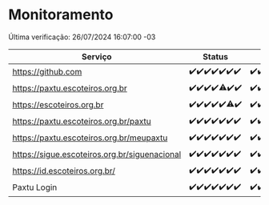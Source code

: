 # Monitoramento

Última verificação: 26/07/2024 16:07:00 -03

|Serviço|Status|Últimas 24h|
|---|---|---|
|https://github.com|<span title="2024-07-19: OK=23">✔️</span><span title="2024-07-20: OK=24">✔️</span><span title="2024-07-21: OK=23">✔️</span><span title="2024-07-22: OK=23">✔️</span><span title="2024-07-23: OK=24">✔️</span><span title="2024-07-24: OK=24">✔️</span><span title="2024-07-25: OK=20">✔️</span>|<span title="25/07/2024 17:08:00 -03 : 200">✔️</span><span title="25/07/2024 18:07:00 -03 : 200">✔️</span><span title="25/07/2024 19:07:00 -03 : 200">✔️</span><span title="25/07/2024 20:08:00 -03 : 200">✔️</span><span title="25/07/2024 21:34:00 -03 : 200">✔️</span><span title="25/07/2024 22:56:00 -03 : 200">✔️</span><span title="25/07/2024 23:30:00 -03 : 200">✔️</span><span title="26/07/2024 00:08:00 -03 : 200">✔️</span><span title="26/07/2024 01:08:00 -03 : 200">✔️</span><span title="26/07/2024 02:08:00 -03 : 200">✔️</span><span title="26/07/2024 03:10:00 -03 : 200">✔️</span><span title="26/07/2024 04:07:00 -03 : 200">✔️</span><span title="26/07/2024 05:09:00 -03 : 200">✔️</span><span title="26/07/2024 06:07:00 -03 : 200">✔️</span><span title="26/07/2024 07:08:00 -03 : 200">✔️</span><span title="26/07/2024 08:06:00 -03 : 200">✔️</span><span title="26/07/2024 09:12:00 -03 : 200">✔️</span><span title="26/07/2024 10:10:00 -03 : 200">✔️</span><span title="26/07/2024 11:06:00 -03 : 200">✔️</span><span title="26/07/2024 12:07:00 -03 : 200">✔️</span><span title="26/07/2024 13:09:00 -03 : 200">✔️</span><span title="26/07/2024 14:06:00 -03 : 200">✔️</span><span title="26/07/2024 15:09:00 -03 : 200">✔️</span><span title="26/07/2024 16:07:00 -03 : 200">✔️</span>|
|https://paxtu.escoteiros.org.br|<span title="2024-07-19: OK=23">✔️</span><span title="2024-07-20: OK=24">✔️</span><span title="2024-07-21: OK=23">✔️</span><span title="2024-07-22: OK=23">✔️</span><span title="2024-07-23: OK=23, Falhas=1">⚠️</span><span title="2024-07-24: OK=24">✔️</span><span title="2024-07-25: OK=20">✔️</span>|<span title="25/07/2024 17:08:00 -03 : 200">✔️</span><span title="25/07/2024 18:07:00 -03 : 200">✔️</span><span title="25/07/2024 19:07:00 -03 : 200">✔️</span><span title="25/07/2024 20:08:00 -03 : 200">✔️</span><span title="25/07/2024 21:34:00 -03 : 200">✔️</span><span title="25/07/2024 22:56:00 -03 : 200">✔️</span><span title="25/07/2024 23:30:00 -03 : 200">✔️</span><span title="26/07/2024 00:08:00 -03 : 200">✔️</span><span title="26/07/2024 01:08:00 -03 : 200">✔️</span><span title="26/07/2024 02:08:00 -03 : 200">✔️</span><span title="26/07/2024 03:10:00 -03 : 200">✔️</span><span title="26/07/2024 04:07:00 -03 : 200">✔️</span><span title="26/07/2024 05:09:00 -03 : 200">✔️</span><span title="26/07/2024 06:07:00 -03 : 200">✔️</span><span title="26/07/2024 07:08:00 -03 : 200">✔️</span><span title="26/07/2024 08:06:00 -03 : 200">✔️</span><span title="26/07/2024 09:12:00 -03 : 200">✔️</span><span title="26/07/2024 10:10:00 -03 : 200">✔️</span><span title="26/07/2024 11:06:00 -03 : 200">✔️</span><span title="26/07/2024 12:07:00 -03 : 200">✔️</span><span title="26/07/2024 13:09:00 -03 : 200">✔️</span><span title="26/07/2024 14:06:00 -03 : 200">✔️</span><span title="26/07/2024 15:09:00 -03 : 200">✔️</span><span title="26/07/2024 16:07:00 -03 : 200">✔️</span>|
|https://escoteiros.org.br|<span title="2024-07-19: OK=23">✔️</span><span title="2024-07-20: OK=24">✔️</span><span title="2024-07-21: OK=23">✔️</span><span title="2024-07-22: OK=23">✔️</span><span title="2024-07-23: OK=24">✔️</span><span title="2024-07-24: OK=22, Falhas=2">⚠️</span><span title="2024-07-25: OK=20">✔️</span>|<span title="25/07/2024 17:08:00 -03 : 200">✔️</span><span title="25/07/2024 18:07:00 -03 : 200">✔️</span><span title="25/07/2024 19:07:00 -03 : 200">✔️</span><span title="25/07/2024 20:08:00 -03 : 200">✔️</span><span title="25/07/2024 21:34:00 -03 : 200">✔️</span><span title="25/07/2024 22:56:00 -03 : 200">✔️</span><span title="25/07/2024 23:30:00 -03 : 200">✔️</span><span title="26/07/2024 00:08:00 -03 : 200">✔️</span><span title="26/07/2024 01:08:00 -03 : 200">✔️</span><span title="26/07/2024 02:08:00 -03 : 200">✔️</span><span title="26/07/2024 03:10:00 -03 : 200">✔️</span><span title="26/07/2024 04:07:00 -03 : 200">✔️</span><span title="26/07/2024 05:09:00 -03 : 200">✔️</span><span title="26/07/2024 06:07:00 -03 : 200">✔️</span><span title="26/07/2024 07:08:00 -03 : 200">✔️</span><span title="26/07/2024 08:06:00 -03 : 200">✔️</span><span title="26/07/2024 09:12:00 -03 : 200">✔️</span><span title="26/07/2024 10:10:00 -03 : 200">✔️</span><span title="26/07/2024 11:06:00 -03 : 200">✔️</span><span title="26/07/2024 12:07:00 -03 : 200">✔️</span><span title="26/07/2024 13:09:00 -03 : 200">✔️</span><span title="26/07/2024 14:06:00 -03 : 200">✔️</span><span title="26/07/2024 15:09:00 -03 : 200">✔️</span><span title="26/07/2024 16:07:00 -03 : 200">✔️</span>|
|https://paxtu.escoteiros.org.br/paxtu|<span title="2024-07-19: OK=23">✔️</span><span title="2024-07-20: OK=24">✔️</span><span title="2024-07-21: OK=23">✔️</span><span title="2024-07-22: OK=23">✔️</span><span title="2024-07-23: OK=24">✔️</span><span title="2024-07-24: OK=24">✔️</span><span title="2024-07-25: OK=20">✔️</span>|<span title="25/07/2024 17:08:00 -03 : 200">✔️</span><span title="25/07/2024 18:07:00 -03 : 200">✔️</span><span title="25/07/2024 19:07:00 -03 : 200">✔️</span><span title="25/07/2024 20:08:00 -03 : 200">✔️</span><span title="25/07/2024 21:34:00 -03 : 200">✔️</span><span title="25/07/2024 22:56:00 -03 : 200">✔️</span><span title="25/07/2024 23:30:00 -03 : 200">✔️</span><span title="26/07/2024 00:08:00 -03 : 200">✔️</span><span title="26/07/2024 01:08:00 -03 : 200">✔️</span><span title="26/07/2024 02:08:00 -03 : 200">✔️</span><span title="26/07/2024 03:10:00 -03 : 200">✔️</span><span title="26/07/2024 04:07:00 -03 : 200">✔️</span><span title="26/07/2024 05:09:00 -03 : 200">✔️</span><span title="26/07/2024 06:07:00 -03 : 200">✔️</span><span title="26/07/2024 07:08:00 -03 : 200">✔️</span><span title="26/07/2024 08:07:00 -03 : 200">✔️</span><span title="26/07/2024 09:12:00 -03 : 200">✔️</span><span title="26/07/2024 10:10:00 -03 : 200">✔️</span><span title="26/07/2024 11:06:00 -03 : 200">✔️</span><span title="26/07/2024 12:07:00 -03 : 200">✔️</span><span title="26/07/2024 13:09:00 -03 : 200">✔️</span><span title="26/07/2024 14:06:00 -03 : 200">✔️</span><span title="26/07/2024 15:09:00 -03 : 0">❌</span><span title="26/07/2024 16:07:00 -03 : 200">✔️</span>|
|https://paxtu.escoteiros.org.br/meupaxtu|<span title="2024-07-19: OK=23">✔️</span><span title="2024-07-20: OK=24">✔️</span><span title="2024-07-21: OK=23">✔️</span><span title="2024-07-22: OK=23">✔️</span><span title="2024-07-23: OK=24">✔️</span><span title="2024-07-24: OK=24">✔️</span><span title="2024-07-25: OK=20">✔️</span>|<span title="25/07/2024 17:08:00 -03 : 200">✔️</span><span title="25/07/2024 18:07:00 -03 : 200">✔️</span><span title="25/07/2024 19:07:00 -03 : 200">✔️</span><span title="25/07/2024 20:08:00 -03 : 200">✔️</span><span title="25/07/2024 21:34:00 -03 : 200">✔️</span><span title="25/07/2024 22:56:00 -03 : 200">✔️</span><span title="25/07/2024 23:30:00 -03 : 200">✔️</span><span title="26/07/2024 00:08:00 -03 : 200">✔️</span><span title="26/07/2024 01:08:00 -03 : 200">✔️</span><span title="26/07/2024 02:08:00 -03 : 200">✔️</span><span title="26/07/2024 03:10:00 -03 : 200">✔️</span><span title="26/07/2024 04:07:00 -03 : 200">✔️</span><span title="26/07/2024 05:09:00 -03 : 200">✔️</span><span title="26/07/2024 06:07:00 -03 : 200">✔️</span><span title="26/07/2024 07:08:00 -03 : 200">✔️</span><span title="26/07/2024 08:07:00 -03 : 200">✔️</span><span title="26/07/2024 09:12:00 -03 : 200">✔️</span><span title="26/07/2024 10:10:00 -03 : 200">✔️</span><span title="26/07/2024 11:06:00 -03 : 200">✔️</span><span title="26/07/2024 12:07:00 -03 : 200">✔️</span><span title="26/07/2024 13:09:00 -03 : 200">✔️</span><span title="26/07/2024 14:06:00 -03 : 200">✔️</span><span title="26/07/2024 15:09:00 -03 : 200">✔️</span><span title="26/07/2024 16:07:00 -03 : 200">✔️</span>|
|https://sigue.escoteiros.org.br/siguenacional|<span title="2024-07-19: OK=23">✔️</span><span title="2024-07-20: OK=24">✔️</span><span title="2024-07-21: OK=23">✔️</span><span title="2024-07-22: OK=23">✔️</span><span title="2024-07-23: OK=24">✔️</span><span title="2024-07-24: OK=24">✔️</span><span title="2024-07-25: OK=20">✔️</span>|<span title="25/07/2024 17:08:00 -03 : 200">✔️</span><span title="25/07/2024 18:07:00 -03 : 200">✔️</span><span title="25/07/2024 19:07:00 -03 : 200">✔️</span><span title="25/07/2024 20:08:00 -03 : 200">✔️</span><span title="25/07/2024 21:34:00 -03 : 200">✔️</span><span title="25/07/2024 22:56:00 -03 : 200">✔️</span><span title="25/07/2024 23:30:00 -03 : 200">✔️</span><span title="26/07/2024 00:08:00 -03 : 200">✔️</span><span title="26/07/2024 01:08:00 -03 : 200">✔️</span><span title="26/07/2024 02:08:00 -03 : 200">✔️</span><span title="26/07/2024 03:10:00 -03 : 200">✔️</span><span title="26/07/2024 04:07:00 -03 : 200">✔️</span><span title="26/07/2024 05:09:00 -03 : 200">✔️</span><span title="26/07/2024 06:07:00 -03 : 200">✔️</span><span title="26/07/2024 07:08:00 -03 : 200">✔️</span><span title="26/07/2024 08:07:00 -03 : 200">✔️</span><span title="26/07/2024 09:12:00 -03 : 200">✔️</span><span title="26/07/2024 10:10:00 -03 : 200">✔️</span><span title="26/07/2024 11:06:00 -03 : 200">✔️</span><span title="26/07/2024 12:07:00 -03 : 200">✔️</span><span title="26/07/2024 13:09:00 -03 : 200">✔️</span><span title="26/07/2024 14:06:00 -03 : 200">✔️</span><span title="26/07/2024 15:09:00 -03 : 200">✔️</span><span title="26/07/2024 16:07:00 -03 : 200">✔️</span>|
|https://id.escoteiros.org.br/|<span title="2024-07-19: OK=23">✔️</span><span title="2024-07-20: OK=24">✔️</span><span title="2024-07-21: OK=23">✔️</span><span title="2024-07-22: OK=23">✔️</span><span title="2024-07-23: OK=24">✔️</span><span title="2024-07-24: OK=24">✔️</span><span title="2024-07-25: OK=20">✔️</span>|<span title="25/07/2024 17:08:00 -03 : 200">✔️</span><span title="25/07/2024 18:07:00 -03 : 200">✔️</span><span title="25/07/2024 19:07:00 -03 : 200">✔️</span><span title="25/07/2024 20:08:00 -03 : 200">✔️</span><span title="25/07/2024 21:34:00 -03 : 200">✔️</span><span title="25/07/2024 22:56:00 -03 : 200">✔️</span><span title="25/07/2024 23:30:00 -03 : 200">✔️</span><span title="26/07/2024 00:08:00 -03 : 200">✔️</span><span title="26/07/2024 01:08:00 -03 : 200">✔️</span><span title="26/07/2024 02:08:00 -03 : 200">✔️</span><span title="26/07/2024 03:10:00 -03 : 200">✔️</span><span title="26/07/2024 04:07:00 -03 : 200">✔️</span><span title="26/07/2024 05:09:00 -03 : 200">✔️</span><span title="26/07/2024 06:07:00 -03 : 200">✔️</span><span title="26/07/2024 07:08:00 -03 : 200">✔️</span><span title="26/07/2024 08:07:00 -03 : 200">✔️</span><span title="26/07/2024 09:12:00 -03 : 200">✔️</span><span title="26/07/2024 10:10:00 -03 : 200">✔️</span><span title="26/07/2024 11:06:00 -03 : 200">✔️</span><span title="26/07/2024 12:07:00 -03 : 200">✔️</span><span title="26/07/2024 13:09:00 -03 : 200">✔️</span><span title="26/07/2024 14:06:00 -03 : 200">✔️</span><span title="26/07/2024 15:09:00 -03 : 200">✔️</span><span title="26/07/2024 16:07:00 -03 : 200">✔️</span>|
|Paxtu Login|<span title="2024-07-19: OK=23">✔️</span><span title="2024-07-20: OK=24">✔️</span><span title="2024-07-21: OK=23">✔️</span><span title="2024-07-22: OK=23">✔️</span><span title="2024-07-23: OK=24">✔️</span><span title="2024-07-24: OK=24">✔️</span><span title="2024-07-25: OK=20">✔️</span>|<span title="25/07/2024 17:08:00 -03 : 200">✔️</span><span title="25/07/2024 18:07:00 -03 : 200">✔️</span><span title="25/07/2024 19:07:00 -03 : 200">✔️</span><span title="25/07/2024 20:08:00 -03 : 200">✔️</span><span title="25/07/2024 21:34:00 -03 : 200">✔️</span><span title="25/07/2024 22:56:00 -03 : 200">✔️</span><span title="25/07/2024 23:30:00 -03 : 200">✔️</span><span title="26/07/2024 00:08:00 -03 : 200">✔️</span><span title="26/07/2024 01:08:00 -03 : 200">✔️</span><span title="26/07/2024 02:08:00 -03 : 200">✔️</span><span title="26/07/2024 03:10:00 -03 : 200">✔️</span><span title="26/07/2024 04:07:00 -03 : 200">✔️</span><span title="26/07/2024 05:09:00 -03 : 200">✔️</span><span title="26/07/2024 06:07:00 -03 : 200">✔️</span><span title="26/07/2024 07:08:00 -03 : 200">✔️</span><span title="26/07/2024 08:07:00 -03 : 200">✔️</span><span title="26/07/2024 09:12:00 -03 : 200">✔️</span><span title="26/07/2024 10:10:00 -03 : 200">✔️</span><span title="26/07/2024 11:06:00 -03 : 200">✔️</span><span title="26/07/2024 12:07:00 -03 : 200">✔️</span><span title="26/07/2024 13:09:00 -03 : 200">✔️</span><span title="26/07/2024 14:06:00 -03 : 200">✔️</span><span title="26/07/2024 15:09:00 -03 : 200">✔️</span><span title="26/07/2024 16:07:00 -03 : 200">✔️</span>|
